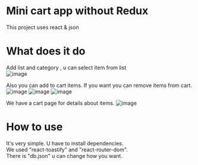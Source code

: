 # Mini cart app without Redux

This project uses react & json

# What does it do 

Add list and category , u can select item from list \
![image](https://user-images.githubusercontent.com/126695865/228505408-9cfa3c92-5e86-458d-add6-677a66213d3b.png)

Also you can add to cart items. If you want you can remove items from cart.
![image](https://user-images.githubusercontent.com/126695865/228505879-fe2fb3de-e66f-4dec-8478-3975e470f5b8.png)
![image](https://user-images.githubusercontent.com/126695865/228505955-73590163-ef13-4b2a-a8b9-8ef4baf99723.png)
![image](https://user-images.githubusercontent.com/126695865/228505989-54fa9d9e-700e-48eb-a5ea-bba94b7dec32.png)

We have a cart page for details about items.
![image](https://user-images.githubusercontent.com/126695865/228506600-5939ac39-aeaa-436c-8540-91bfd4814f0c.png)


# How to use

It's very simple. U have to install dependencies. \
We used "react-toastify" and "react-router-dom". \
There is "db.json" u can change how you want.
